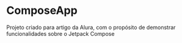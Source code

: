 # ComposeApp
Projeto criado para artigo da Alura, com o propósito de demonstrar funcionalidades sobre o Jetpack Compose
